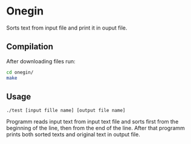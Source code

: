 # Onegin
Sorts text from input file and print it in ouput file.

## Compilation
After downloading files run:
```sh
cd onegin/
make
```

## Usage
```sg
./test [input fille name] [output file name]
```
Programm reads input text from input text file and sorts first from the beginning of the line, then from the end of the line. After that programm prints both sorted texts and original text in output file.
